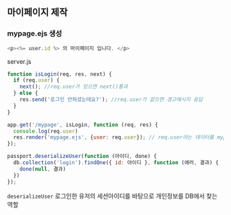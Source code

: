 ## 마이페이지 제작 


### mypage.ejs 생성
```js
<p><%= user.id %> 의 마이페이지 입니다. </p>
```


server.js

```js
function isLogin(req, res, next) {
  if (req.user) {
    next(); //req.user가 있으면 next()통과
  } else {
    res.send('로그인 안하셨는데요?'); //req.user가 없으면 경고메시지 응답 
  }
}

app.get('/mypage', isLogin, function (req, res) {
  console.log(req.user)
  res.render('mypage.ejs', {user: req.user}); // req.user라는 데이터를 mypage.ejs에 전송한다. 
});

passport.deserializeUser(function (아이디, done) {
  db.collection('login').findOne({ id: 아이디 }, function (에러, 결과) {
    done(null, 결과)
  })
}); 


```

```deserializeUser``` 로그인한 유저의 세션아이디를 바탕으로 개인정보를 DB에서 찾는 역할 

